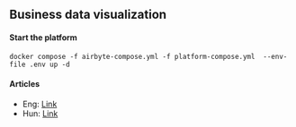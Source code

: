 ## Business data visualization 

#### Start the platform
`docker compose -f airbyte-compose.yml -f platform-compose.yml  --env-file .env up -d`

#### Articles
* Eng: [Link](https://medium.com/p/15588eed9b99)
* Hun: [Link](https://medium.com/p/37222e911f4b) 
